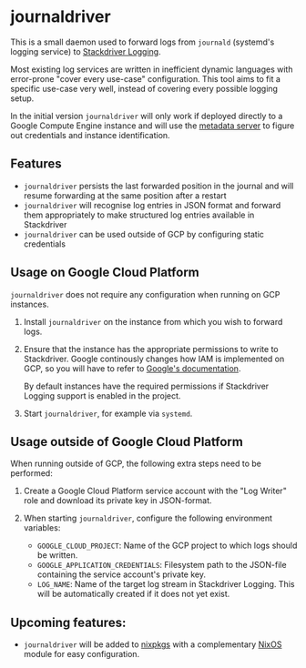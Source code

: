 journaldriver
=============

This is a small daemon used to forward logs from `journald` (systemd's
logging service) to [Stackdriver Logging][].

Most existing log services are written in inefficient dynamic
languages with error-prone "cover every use-case" configuration. This
tool aims to fit a specific use-case very well, instead of covering
every possible logging setup.

In the initial version `journaldriver` will only work if deployed
directly to a Google Compute Engine instance and will use the
[metadata server][] to figure out credentials and instance
identification.

## Features

* `journaldriver` persists the last forwarded position in the journal
  and will resume forwarding at the same position after a restart
* `journaldriver` will recognise log entries in JSON format and
  forward them appropriately to make structured log entries available
  in Stackdriver
* `journaldriver` can be used outside of GCP by configuring static
  credentials

## Usage on Google Cloud Platform

`journaldriver` does not require any configuration when running on GCP
instances.

1. Install `journaldriver` on the instance from which you wish to
   forward logs.

2. Ensure that the instance has the appropriate permissions to write
   to Stackdriver. Google continously changes how IAM is implemented
   on GCP, so you will have to refer to [Google's documentation][].

   By default instances have the required permissions if Stackdriver
   Logging support is enabled in the project.

3. Start `journaldriver`, for example via `systemd`.


## Usage outside of Google Cloud Platform

When running outside of GCP, the following extra steps need to be
performed:

1. Create a Google Cloud Platform service account with the "Log
   Writer" role and download its private key in JSON-format.
2. When starting `journaldriver`, configure the following environment
   variables:

   * `GOOGLE_CLOUD_PROJECT`: Name of the GCP project to which logs
     should be written.
   * `GOOGLE_APPLICATION_CREDENTIALS`: Filesystem path to the
     JSON-file containing the service account's private key.
   * `LOG_NAME`: Name of the target log stream in Stackdriver Logging.
     This will be automatically created if it does not yet exist.

## Upcoming features:

* `journaldriver` will be added to [nixpkgs][] with a complementary
  [NixOS][] module for easy configuration.

[Stackdriver Logging]: https://cloud.google.com/logging/
[metadata server]: https://cloud.google.com/compute/docs/storing-retrieving-metadata
[Google's documentation]: https://cloud.google.com/logging/docs/access-control
[nixpkgs]: https://github.com/NixOS/nixpkgs/
[NixOS]: https://nixos.org/
